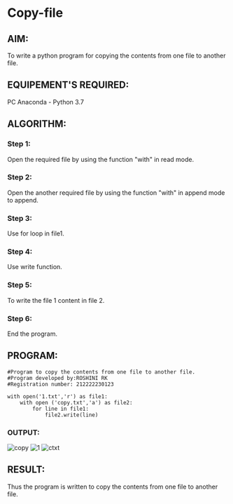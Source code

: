 # Copy-file
## AIM:
To write a python program for copying the contents from one file to another file.
## EQUIPEMENT'S REQUIRED: 
PC
Anaconda - Python 3.7
## ALGORITHM: 
### Step 1:
Open the required file by using the function "with" in read mode.
### Step 2: 
 Open the another required file by using the function "with" in append mode to append.
### Step 3: 
Use for loop in file1.
### Step 4:  
Use write function.
### Step 5: 
To write the file 1 content in file 2.
### Step 6: 
End the program.
## PROGRAM:
```
#Program to copy the contents from one file to another file.
#Program developed by:ROSHINI RK
#Registration number: 212222230123
```
```
with open('1.txt','r') as file1:
    with open ('copy.txt','a') as file2:
        for line in file1:
            file2.write(line)
```

### OUTPUT:
![copy](https://github.com/roshiniRK/copy-file/assets/118956165/575b798b-e558-4d16-8d26-1d92f95ace49)
![1](https://github.com/roshiniRK/copy-file/assets/118956165/c6d35f86-71cb-45be-983d-20afb4f8714f)
![ctxt](https://github.com/roshiniRK/copy-file/assets/118956165/c083f2bd-37e9-4b7f-ae54-a7da821b349f)



## RESULT:
Thus the program is written to copy the contents from one file to another file.
